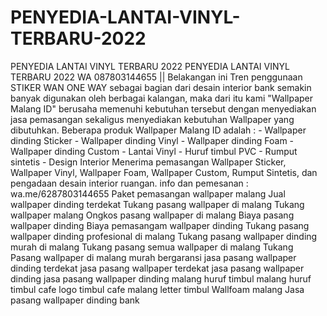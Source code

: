 # PENYEDIA-LANTAI-VINYL-TERBARU-2022
PENYEDIA LANTAI VINYL TERBARU 2022  PENYEDIA LANTAI VINYL TERBARU 2022 WA 087803144655 || Belakangan ini Tren penggunaan STIKER WAN ONE WAY sebagai bagian dari desain interior bank semakin banyak digunakan oleh berbagai kalangan, maka dari itu kami "Wallpaper Malang ID" berusaha memenuhi kebutuhan tersebut dengan menyediakan jasa pemasangan sekaligus menyediakan kebutuhan Wallpaper yang dibutuhkan.  Beberapa produk Wallpaper Malang ID adalah : - Wallpaper dinding Sticker - Wallpaper dinding Vinyl - Wallpaper dinding Foam - Wallpaper dinding Custom - Lantai Vinyl - Huruf timbul PVC - Rumput sintetis - Design Interior  Menerima pemasangan Wallpaper Sticker, Wallpaper Vinyl, Wallpaper Foam, Wallpaper Custom, Rumput Sintetis, dan pengadaan desain interior ruangan. info dan pemesanan : wa.me/6287803144655   Paket pemasangan wallpaper malang Jual wallpaper dinding terdekat Tukang pasang wallpaper di malang Tukang wallpaper malang Ongkos pasang wallpaper di malang Biaya pasang wallpaper dinding Biaya pemasangam wallpaper dinding Tukang pasang wallpaper dinding profesional di malang Tukang pasang wallpaper dinding murah di malang Tukang pasang semua wallpaper di malang Tukang Pasang wallpaper di malang murah bergaransi jasa pasang wallpaper dinding terdekat jasa pasang wallpaper terdekat jasa pasang wallpaper dinding jasa pasang wallpaper dinding malang huruf timbul malang  huruf timbul cafe logo timbul cafe malang letter timbul Wallfoam malang Jasa pasang wallpaper dinding bank
